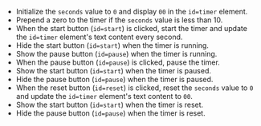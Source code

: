 - Initialize the `seconds` value to `0` and display `00` in the `id=timer` element.
- Prepend a zero to the timer if the `seconds` value is less than 10.
- When the start button (`id=start`) is clicked, start the timer and update the `id=timer` element's text content every second.
- Hide the start button (`id=start`) when the timer is running.
- Show the pause button (`id=pause`) when the timer is running.
- When the pause button (`id=pause`) is clicked, pause the timer.
- Show the start button (`id=start`) when the timer is paused.
- Hide the pause button (`id=pause`) when the timer is paused.
- When the reset button (`id=reset`) is clicked, reset the `seconds` value to `0` and update the `id=timer` element's text content to `00`.
- Show the start button (`id=start`) when the timer is reset.
- Hide the pause button (`id=pause`) when the timer is reset.
